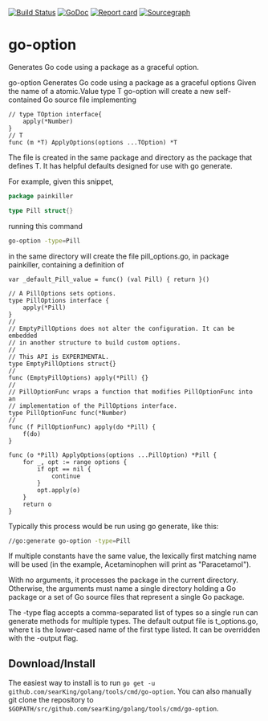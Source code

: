 [![Build Status](https://travis-ci.org/searKing/travis-ci.svg?branch=go-option)](https://travis-ci.org/searKing/travis-ci)
[![GoDoc](https://godoc.org/github.com/searKing/golang/tools/cmd/go-option?status.svg)](https://godoc.org/github.com/searKing/golang/tools/cmd/go-option)
[![Report card](https://goreportcard.com/badge/github.com/searKing/golang/tools/cmd/go-option)](https://goreportcard.com/report/github.com/searKing/golang/tools/cmd/go-option) 
[![Sourcegraph](https://sourcegraph.com/github.com/searKing/golang/-/badge.svg)](https://sourcegraph.com/github.com/searKing/travis-ci@go-option?badge)
# go-option
Generates Go code using a package as a graceful option.

go-option Generates Go code using a package as a graceful options
Given the name of a atomic.Value type T
go-option will create a new self-contained Go source file implementing
```
// type TOption interface{
	apply(*Number)
}
// T
func (m *T) ApplyOptions(options ...TOption) *T
```

The file is created in the same package and directory as the package that defines T.
It has helpful defaults designed for use with go generate.

For example, given this snippet,

```go
package painkiller

type Pill struct{}
```

running this command
```bash
go-option -type=Pill
```

in the same directory will create the file pill_options.go, in package painkiller,
containing a definition of

```
var _default_Pill_value = func() (val Pill) { return }()

// A PillOptions sets options.
type PillOptions interface {
	apply(*Pill)
}
//
// EmptyPillOptions does not alter the configuration. It can be embedded
// in another structure to build custom options.
//
// This API is EXPERIMENTAL.
type EmptyPillOptions struct{}
//
func (EmptyPillOptions) apply(*Pill) {}
//
// PillOptionFunc wraps a function that modifies PillOptionFunc into an
// implementation of the PillOptions interface.
type PillOptionFunc func(*Number)
//
func (f PillOptionFunc) apply(do *Pill) {
	f(do)
}

func (o *Pill) ApplyOptions(options ...PillOption) *Pill {
	for _, opt := range options {
		if opt == nil {
			continue
		}
		opt.apply(o)
	}
	return o
}
```

Typically this process would be run using go generate, like this:
```bash
//go:generate go-option -type=Pill
```

If multiple constants have the same value, the lexically first matching name will
be used (in the example, Acetaminophen will print as "Paracetamol").

With no arguments, it processes the package in the current directory.
Otherwise, the arguments must name a single directory holding a Go package
or a set of Go source files that represent a single Go package.

The -type flag accepts a comma-separated list of types so a single run can
generate methods for multiple types. The default output file is t_options.go,
where t is the lower-cased name of the first type listed. It can be overridden
with the -output flag.

## Download/Install

The easiest way to install is to run `go get -u github.com/searKing/golang/tools/cmd/go-option`. You can
also manually git clone the repository to `$GOPATH/src/github.com/searKing/golang/tools/cmd/go-option`.

